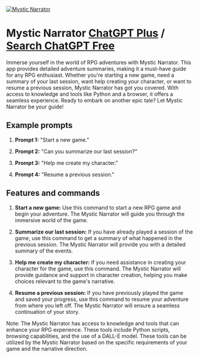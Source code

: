 
[![Mystic Narrator](https://files.oaiusercontent.com/file-sepOeknK45Jm9mUrIBHWA3jc?se=2123-10-17T16%3A23%3A09Z&sp=r&sv=2021-08-06&sr=b&rscc=max-age%3D31536000%2C%20immutable&rscd=attachment%3B%20filename%3D6beaeee6-c61e-4081-8fd9-98731f066d85.png&sig=x6/dR%2BjdnNNuk8SMlQMUDS/oW3h5F04oeSSkIrHcabM%3D)](https://chat.openai.com/g/g-eBYqhgVeR-mystic-narrator)

# Mystic Narrator [ChatGPT Plus](https://chat.openai.com/g/g-eBYqhgVeR-mystic-narrator) / [Search ChatGPT Free](https://gptcall.net/index.html#/?search=Mystic%20Narrator)

Immerse yourself in the world of RPG adventures with Mystic Narrator. This app provides detailed adventure summaries, making it a must-have guide for any RPG enthusiast. Whether you're starting a new game, need a summary of your last session, want help creating your character, or want to resume a previous session, Mystic Narrator has got you covered. With access to knowledge and tools like Python and a browser, it offers a seamless experience. Ready to embark on another epic tale? Let Mystic Narrator be your guide!

## Example prompts

1. **Prompt 1:** "Start a new game."

2. **Prompt 2:** "Can you summarize our last session?"

3. **Prompt 3:** "Help me create my character."

4. **Prompt 4:** "Resume a previous session."

## Features and commands

1. **Start a new game:** Use this command to start a new RPG game and begin your adventure. The Mystic Narrator will guide you through the immersive world of the game.

2. **Summarize our last session:** If you have already played a session of the game, use this command to get a summary of what happened in the previous session. The Mystic Narrator will provide you with a detailed summary of the events.

3. **Help me create my character:** If you need assistance in creating your character for the game, use this command. The Mystic Narrator will provide guidance and support in character creation, helping you make choices relevant to the game's narrative.

4. **Resume a previous session:** If you have previously played the game and saved your progress, use this command to resume your adventure from where you left off. The Mystic Narrator will ensure a seamless continuation of your story.

Note: The Mystic Narrator has access to knowledge and tools that can enhance your RPG experience. These tools include Python scripts, browsing capabilities, and the use of a DALL-E model. These tools can be utilized by the Mystic Narrator based on the specific requirements of your game and the narrative direction.


